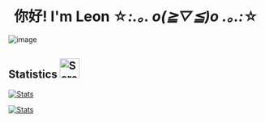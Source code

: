 # <div align="center">你好! I'm Leon ☆*:.｡. o(≧▽≦)o .｡.:*☆</div>

![image](https://user-images.githubusercontent.com/73002754/188301596-f0fc6288-64c5-45f3-90c6-9d98b00b43d5.png)

## Statistics <img width="39" alt="Screen Shot 2022-09-04 at 2 31 19 PM" src="https://user-images.githubusercontent.com/73002754/188334368-e2a4cfe9-8979-4265-9e5b-0cc9e34b3f1e.png">

[![Stats](https://github-readme-stats.vercel.app/api?username=truongmleon&show_icons=true&locale=en&theme=buefy&hide_border=true&rank_icon=github)](https://git.io/streak-stats)

[![Stats](https://github-readme-streak-stats.herokuapp.com?user=truongmleon&theme=buefy&hide_border=true)](https://git.io/streak-stats)
